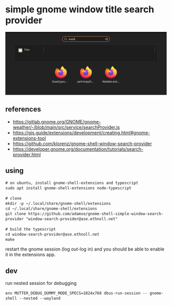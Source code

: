 # simple gnome window title search provider

![screenshot of search results](./simple-search.png)


## references

- https://gitlab.gnome.org/GNOME/gnome-weather/-/blob/main/src/service/searchProvider.js
- https://gjs.guide/extensions/development/creating.html#gnome-extensions-tool
- https://github.com/klorenz/gnome-shell-window-search-provider
- https://developer.gnome.org/documentation/tutorials/search-provider.html


## using


```
# on ubuntu, install gnome-shell-extensions and typescript
sudo apt install gnome-shell-extensions node-typescript

# clone
mkdir -p ~/.local/share/gnome-shell/extensions
cd ~/.local/share/gnome-shell/extensions
git clone https://github.com/adamse/gnome-shell-simple-window-search-provider "window-search-provider@ase.ethnoll.net"

# build the typescript
cd window-search-provider@ase.ethnoll.net
make
```

restart the gnome session (log out-log in) and you should be able to enable it in the extensions app.


## dev

run nested session for debugging

```
env MUTTER_DEBUG_DUMMY_MODE_SPECS=1024x768 dbus-run-session -- gnome-shell --nested --wayland
```
